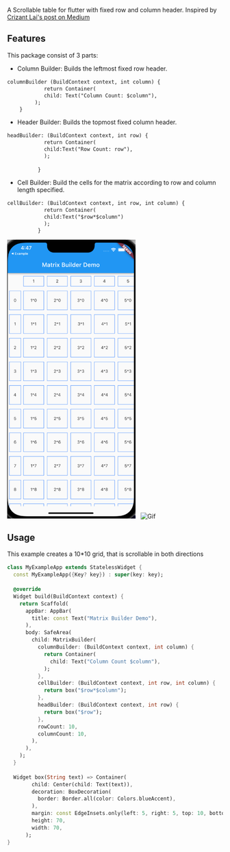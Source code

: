<!-- 
This README describes the package. If you publish this package to pub.dev,
this README's contents appear on the landing page for your package.

For information about how to write a good package README, see the guide for
[writing package pages](https://dart.dev/guides/libraries/writing-package-pages). 

For general information about developing packages, see the Dart guide for
[creating packages](https://dart.dev/guides/libraries/create-library-packages)
and the Flutter guide for
[developing packages and plugins](https://flutter.dev/developing-packages). 
-->

A Scrollable table for flutter with fixed row and column header.
Inspired by [Crizant Lai's post on Medium](https://medium.com/nerd-for-tech/flutter-creating-a-two-direction-scrolling-table-with-fixed-head-and-column-4a34fc01378f)

## Features
This package consist of 3 parts:
- Column Builder: Builds the leftmost fixed row header.
```
columnBuilder (BuildContext context, int column) {
            return Container(
            child: Text("Column Count: $column"),
         );
    }
```
- Header Builder: Builds the topmost fixed column header.
```
headBuilder: (BuildContext context, int row) {
            return Container(
            child:Text("Row Count: row"),
            );

          }
```
- Cell Builder: Build the cells for the matrix according to row and column length specified.
```
cellBuilder: (BuildContext context, int row, int column) {
            return Container(
            child:Text("$row*$column")
            );
          }
```

<img alt="ScreenShot" src="doc/pictures/Screenshot_1.png" width="300"/>
 &nbsp;
<img alt="Gif" src="doc/pictures/Gif_1.gif" width="300" >

## Usage

This example creates a 10*10 grid, that is scrollable in both directions

```dart
class MyExampleApp extends StatelessWidget {
  const MyExampleApp({Key? key}) : super(key: key);

  @override
  Widget build(BuildContext context) {
    return Scaffold(
      appBar: AppBar(
        title: const Text("Matrix Builder Demo"),
      ),
      body: SafeArea(
        child: MatrixBuilder(
          columnBuilder: (BuildContext context, int column) {
            return Container(
              child: Text("Column Count $column"),
            );
          },
          cellBuilder: (BuildContext context, int row, int column) {
            return box("$row*$column");
          },
          headBuilder: (BuildContext context, int row) {
            return box("$row");
          },
          rowCount: 10,
          columnCount: 10,
        ),
      ),
    );
  }

  Widget box(String text) => Container(
        child: Center(child: Text(text)),
        decoration: BoxDecoration(
          border: Border.all(color: Colors.blueAccent),
        ),
        margin: const EdgeInsets.only(left: 5, right: 5, top: 10, bottom: 5),
        height: 70,
        width: 70,
      );
}
```


